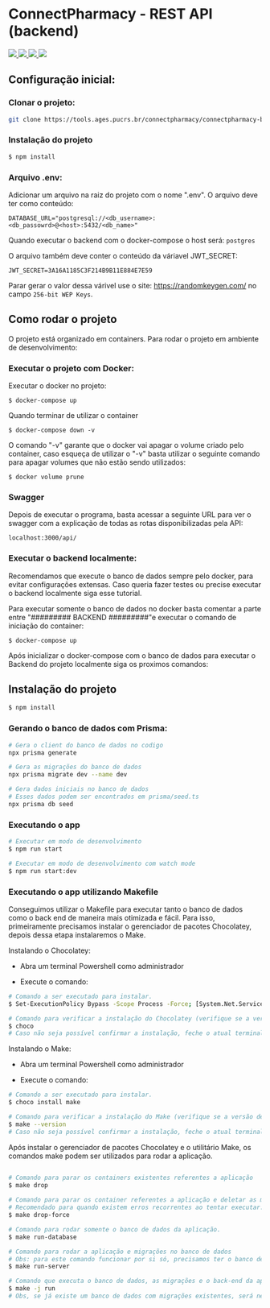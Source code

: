 # ConnectPharmacy - REST API (backend)

<a href="https://docs.nestjs.com/first-steps">
    <img src="https://img.shields.io/badge/nestjs-%23E0234E.svg?style=for-the-badge&logo=nestjs&logoColor=white"/>
  </a>

<a href="https://swagger.io/">
    <img src="https://img.shields.io/badge/-Swagger-%23Clojure?style=for-the-badge&logo=swagger&logoColor=white"/>
  </a>

<a href="https://www.prisma.io/">
    <img src="https://img.shields.io/badge/Prisma-3982CE?style=for-the-badge&logo=Prisma&logoColor=white"/>
  </a>

<a href="https://docs.docker.com/">
    <img src="https://img.shields.io/badge/docker-%230db7ed.svg?style=for-the-badge&logo=docker&logoColor=white"/>
  </a>


## Configuração inicial:

### Clonar o projeto:
```bash
git clone https://tools.ages.pucrs.br/connectpharmacy/connectpharmacy-backend.git
```

### Instalação do projeto

```bash
$ npm install
```

### Arquivo .env:

Adicionar um arquivo na raiz do projeto com o nome ".env".
O arquivo deve ter como conteúdo:
```
DATABASE_URL="postgresql://<db_username>:<db_passowrd>@<host>:5432/<db_name>"
```

Quando executar o backend com o docker-compose o host será: ```postgres```

O arquivo também deve conter o conteúdo da váriavel JWT_SECRET:
```
JWT_SECRET=3A16A1185C3F214B9B11E884E7E59
```

Parar gerar o valor dessa várivel use o site: https://randomkeygen.com/ no campo ```256-bit WEP Keys```.



## Como rodar o projeto
O projeto está organizado em containers. Para rodar o projeto em ambiente de desenvolvimento:

### Executar o projeto com Docker:

Executar o docker no projeto:
```
$ docker-compose up
```

Quando terminar de utilizar o container
```
$ docker-compose down -v
```
O comando "-v" garante que o docker vai apagar o volume criado pelo container, caso esqueça de utilizar o "-v"
basta utilizar o seguinte comando para apagar volumes que não estão sendo utilizados:
```
$ docker volume prune
```

### Swagger
Depois de executar o programa, basta acessar a seguinte URL para ver o swagger com a explicação de todas as rotas disponibilizadas pela API:

```
localhost:3000/api/
```

### Executar o backend localmente:

Recomendamos que execute o banco de dados sempre pelo docker, para evitar configurações extensas. Caso queria fazer testes ou precise executar o backend localmente siga esse tutorial.

Para executar somente o banco de dados no docker basta comentar a parte entre "######### BACKEND #########"e executar o comando de iniciação do container:
```
$ docker-compose up
```

Após inicializar o docker-compose com o banco de dados para executar o Backend do projeto localmente siga os proximos comandos:

## Instalação do projeto

```bash
$ npm install
```
### Gerando o banco de dados com Prisma:
```bash
# Gera o client do banco de dados no codigo
npx prisma generate

# Gera as migrações do banco de dados
npx prisma migrate dev --name dev 

# Gera dados iniciais no banco de dados
# Esses dados podem ser encontrados em prisma/seed.ts
npx prisma db seed
```

### Executando o app

```bash
# Executar em modo de desenvolvimento
$ npm run start

# Executar em modo de desenvolvimento com watch mode
$ npm run start:dev
```

### Executando o app utilizando Makefile

Conseguimos utilizar o Makefile para executar tanto o banco de dados como o back end de maneira mais otimizada
e fácil. Para isso, primeiramente precisamos instalar o gerenciador de pacotes Chocolatey, depois dessa etapa instalaremos o Make.

Instalando o Chocolatey:

- Abra um terminal Powershell como administrador

- Execute o comando: 

```bash
# Comando a ser executado para instalar.
$ Set-ExecutionPolicy Bypass -Scope Process -Force; [System.Net.ServicePointManager]::SecurityProtocol = [System.Net.ServicePointManager]::SecurityProtocol -bor 3072; iex ((New-Object System.Net.WebClient).DownloadString('https://community.chocolatey.org/install.ps1'))

# Comando para verificar a instalação do Chocolatey (verifique se a versão deste aparecerá no terminal). 
$ choco
# Caso não seja possível confirmar a instalação, feche o atual terminal e reabra um novo Powershell como administrador.
```

Instalando o Make:

- Abra um terminal Powershell como administrador

- Execute o comando: 

```bash
# Comando a ser executado para instalar.
$ choco install make

# Comando para verificar a instalação do Make (verifique se a versão deste aparecerá no terminal). 
$ make --version
# Caso não seja possível confirmar a instalação, feche o atual terminal e reabra um novo Powershell como administrador.
```

Após instalar o gerenciador de pacotes Chocolatey e o utilitário Make, os comandos make podem ser 
utilizados para rodar a aplicação.

```bash

# Comando para parar os containers existentes referentes a aplicação
$ make drop
	
# Comando para parar os container referentes a aplicação e deletar as migrations de execuções passadas
# Recomendado para quando existem erros recorrentes ao tentar executar.
$ make drop-force

# Comando para rodar somente o banco de dados da aplicação.
$ make run-database

# Comando para rodar a aplicação e migrações no banco de dados 
# Obs: para este comando funcionar por si só, precisamos ter o banco de dados rodando.
$ make run-server

# Comando que executa o banco de dados, as migrações e o back-end da aplicação ao mesmo tempo.
$ make -j run
# Obs, se já existe um banco de dados com migrações existentes, será necessário, quando os comandos pararem de rodar no terminal (ou seja quando o terminal se estibilizar e nenhum outro dado estiver sendo impresso na tela) apertar a tecla "y"  para confirmar as migrações.
```